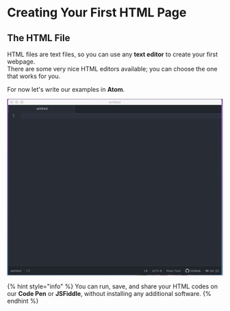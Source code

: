 # Creating Your First HTML Page

## The HTML File

HTML files are text files, so you can use any **text editor** to create your first webpage.   
There are some very nice HTML editors available; you can choose the one that works for you. 

For now let's write our examples in **Atom**.

![](../../.gitbook/assets/screenshot-2019-02-17-at-12.25.56.png)

{% hint style="info" %}
You can run, save, and share your HTML codes on our **Code Pen** or **JSFiddle**, without installing any additional software.
{% endhint %}

